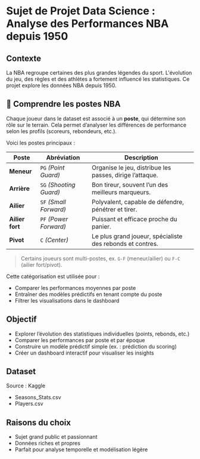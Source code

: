 # Sujet de Projet Data Science : Analyse des Performances NBA depuis 1950

## Contexte
La NBA regroupe certaines des plus grandes légendes du sport. L'évolution du jeu, des règles et des athlètes a fortement influencé les statistiques. Ce projet explore les données NBA depuis 1950.

## 🏀 Comprendre les postes NBA

Chaque joueur dans le dataset est associé à un **poste**, qui détermine son rôle sur le terrain. Cela permet d’analyser les différences de performance selon les profils (scoreurs, rebondeurs, etc.).

Voici les postes principaux :

| Poste | Abréviation | Description |
|-------|-------------|-------------|
| **Meneur** | `PG` *(Point Guard)* | Organise le jeu, distribue les passes, dirige l’attaque. |
| **Arrière** | `SG` *(Shooting Guard)* | Bon tireur, souvent l’un des meilleurs marqueurs. |
| **Ailier** | `SF` *(Small Forward)* | Polyvalent, capable de défendre, pénétrer et tirer. |
| **Ailier fort** | `PF` *(Power Forward)* | Puissant et efficace proche du panier. |
| **Pivot** | `C` *(Center)* | Le plus grand joueur, spécialiste des rebonds et contres. |

> Certains joueurs sont multi-postes, ex. `G-F` (meneur/ailier) ou `F-C` (ailier fort/pivot).

Cette catégorisation est utilisée pour :
- Comparer les performances moyennes par poste
- Entraîner des modèles prédictifs en tenant compte du poste
- Filtrer les visualisations dans le dashboard

## Objectif
- Explorer l’évolution des statistiques individuelles (points, rebonds, etc.)
- Comparer les performances par poste et par époque
- Construire un modèle prédictif simple (ex. : prédiction du scoring)
- Créer un dashboard interactif pour visualiser les insights

## Dataset
Source : Kaggle  
- Seasons_Stats.csv
- Players.csv

## Raisons du choix
- Sujet grand public et passionnant
- Données riches et propres
- Parfait pour analyse temporelle et modélisation légère
